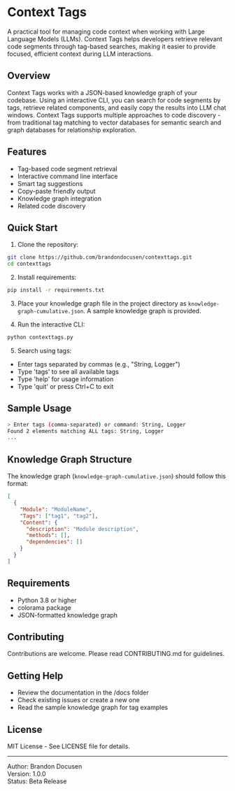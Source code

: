 # Context Tags

A practical tool for managing code context when working with Large Language Models (LLMs). Context Tags helps developers retrieve relevant code segments through tag-based searches, making it easier to provide focused, efficient context during LLM interactions.

## Overview

Context Tags works with a JSON-based knowledge graph of your codebase. Using an interactive CLI, you can search for code segments by tags, retrieve related components, and easily copy the results into LLM chat windows. Context Tags supports multiple approaches to code discovery - from traditional tag matching to vector databases for semantic search and graph databases for relationship exploration.

## Features

- Tag-based code segment retrieval
- Interactive command line interface
- Smart tag suggestions
- Copy-paste friendly output
- Knowledge graph integration
- Related code discovery

## Quick Start

1. Clone the repository:
```bash
git clone https://github.com/brandondocusen/contexttags.git
cd contexttags
```

2. Install requirements:
```bash
pip install -r requirements.txt
```

3. Place your knowledge graph file in the project directory as `knowledge-graph-cumulative.json`. A sample knowledge graph is provided.

4. Run the interactive CLI:
```bash
python contexttags.py
```

5. Search using tags:
- Enter tags separated by commas (e.g., "String, Logger")
- Type 'tags' to see all available tags
- Type 'help' for usage information
- Type 'quit' or press Ctrl+C to exit

## Sample Usage

```bash
> Enter tags (comma-separated) or command: String, Logger
Found 2 elements matching ALL tags: String, Logger
...
```

## Knowledge Graph Structure

The knowledge graph (`knowledge-graph-cumulative.json`) should follow this format:
```json
[
  {
    "Module": "ModuleName",
    "Tags": ["tag1", "tag2"],
    "Content": {
      "description": "Module description",
      "methods": [],
      "dependencies": []
    }
  }
]
```

## Requirements

- Python 3.8 or higher
- colorama package
- JSON-formatted knowledge graph

## Contributing

Contributions are welcome. Please read CONTRIBUTING.md for guidelines.

## Getting Help

- Review the documentation in the /docs folder
- Check existing issues or create a new one
- Read the sample knowledge graph for tag examples

## License

MIT License - See LICENSE file for details.

---
Author: Brandon Docusen  
Version: 1.0.0  
Status: Beta Release
